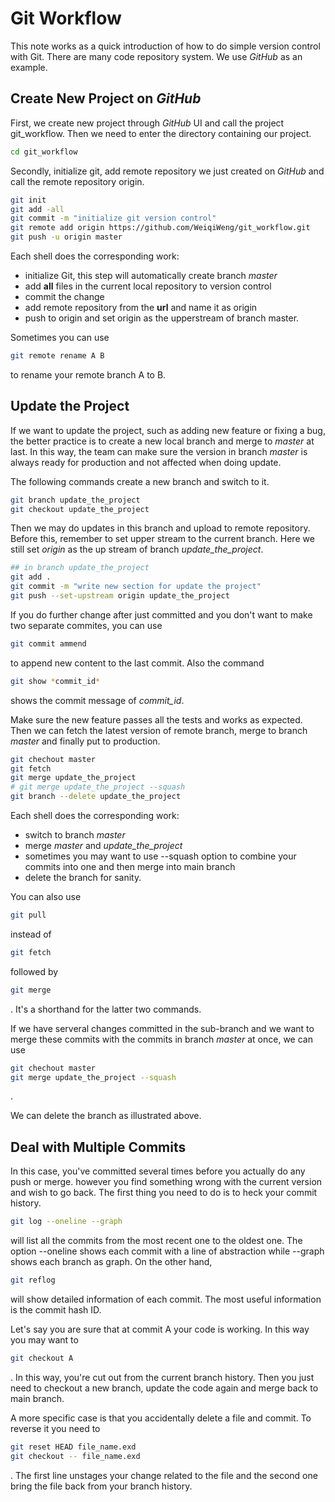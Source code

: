# Git Workflow

This note works as a quick introduction of how to do simple version control with Git. There are many code repository system. We use *GitHub* as an example.

## Create New Project on *GitHub*

First, we create new project through *GitHub* UI and call the project git_workflow. Then we need to enter the directory containing our project.
```sh
cd git_workflow
```
Secondly, initialize git, add remote repository we just created on *GitHub* and call the remote repository origin.
```sh
git init
git add -all
git commit -m "initialize git version control"
git remote add origin https://github.com/WeiqiWeng/git_workflow.git
git push -u origin master
```
Each shell does the corresponding work:
* initialize Git, this step will automatically create branch *master*
* add **all** files in the current local repository to version control
* commit the change
* add remote repository from the **url** and name it as origin
* push to origin and set origin as the upperstream of branch master.

Sometimes you can use 
```sh
git remote rename A B
```
to rename your remote branch A to B.


## Update the Project

If we want to update the project, such as adding new feature or fixing a bug, the better practice is to create a new local branch and merge to *master* at last. In this way, the team can make sure the version in branch *master* is always ready for production and not affected when doing update.

The following commands create a new branch and switch to it.
```sh
git branch update_the_project
git checkout update_the_project
```

Then we may do updates in this branch and upload to remote repository. Before this, remember to set upper stream to the current branch. Here we still set *origin* as the up stream of branch *update_the_project*.
```sh
## in branch update_the_project
git add .
git commit -m "write new section for update the project"
git push --set-upstream origin update_the_project
```

If you do further change after just committed and you don't want to make two separate commites, you can use
```sh
git commit ammend
```
to append new content to the last commit. Also the command 
```sh
git show *commit_id*
```
shows the commit message of *commit_id*. 

Make sure the new feature passes all the tests and works as expected. Then we can fetch the latest version of remote branch, merge to branch *master* and finally put to production.
```sh
git chechout master
git fetch
git merge update_the_project
# git merge update_the_project --squash
git branch --delete update_the_project
```
Each shell does the corresponding work:
* switch to branch *master*
* merge *master* and *update_the_project*
* sometimes you may want to use --squash option to combine your commits into one and then merge into main branch
* delete the branch for sanity.

You can also use 
```sh
git pull 
```
instead of 
```sh
git fetch 
```
followed by
```sh
git merge
```
.
It's a shorthand for the latter two commands.

If we have serveral changes committed in the sub-branch and we want to merge these commits with the commits in branch *master* at once, we can use
```sh
git chechout master
git merge update_the_project --squash
```
.

We can delete the branch as illustrated above.

## Deal with Multiple Commits

In this case, you've committed several times before you actually do any push or merge. however you find something wrong with the current version and wish to go back. The first thing you need to do is to heck your commit history.
```sh
git log --oneline --graph
```
will list all the commits from the most recent one to the oldest one. The option --oneline shows each commit with a line of abstraction while --graph shows each branch as graph. On the other hand, 
```sh
git reflog
```
will show detailed information of each commit. The most useful information is the commit hash ID.

Let's say you are sure that at commit A your code is working. In this way you may want to 
```sh
git checkout A
```
. In this way, you're cut out from the current branch history. Then you just need to checkout a new branch, update the code again and merge back to main branch. 

A more specific case is that you accidentally delete a file and commit. To reverse it you need to
```sh
git reset HEAD file_name.exd
git checkout -- file_name.exd
```
.
The first line unstages your change related to the file and the second one bring the file back from your branch history.